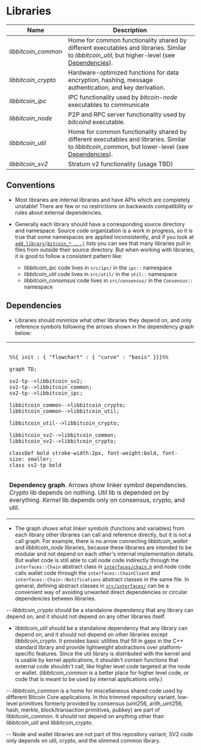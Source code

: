 # Libraries

| Name                     | Description |
|--------------------------|-------------|
| *libbitcoin_common*      | Home for common functionality shared by different executables and libraries. Similar to *libbitcoin_util*, but higher-level (see [Dependencies](#dependencies)). |
| *libbitcoin_crypto*      | Hardware-optimized functions for data encryption, hashing, message authentication, and key derivation. |
| *libbitcoin_ipc*         | IPC functionality used by *bitcoin-node* executables to communicate |
| *libbitcoin_node*        | P2P and RPC server functionality used by *bitcoind* executable. |
| *libbitcoin_util*        | Home for common functionality shared by different executables and libraries. Similar to *libbitcoin_common*, but lower-level (see [Dependencies](#dependencies)). |
| *libbitcoin_sv2*         | Stratum v2 functionality (usage TBD) |

## Conventions

- Most libraries are internal libraries and have APIs which are completely unstable! There are few or no restrictions on backwards compatibility or rules about external dependencies.

- Generally each library should have a corresponding source directory and namespace. Source code organization is a work in progress, so it is true that some namespaces are applied inconsistently, and if you look at [`add_library(bitcoin_* ...)`](../../src/CMakeLists.txt) lists you can see that many libraries pull in files from outside their source directory. But when working with libraries, it is good to follow a consistent pattern like:

  - *libbitcoin_ipc* code lives in `src/ipc/` in the `ipc::` namespace
  - *libbitcoin_util* code lives in `src/util/` in the `util::` namespace
  - *libbitcoin_consensus* code lives in `src/consensus/` in the `Consensus::` namespace

## Dependencies

- Libraries should minimize what other libraries they depend on, and only reference symbols following the arrows shown in the dependency graph below:

<table><tr><td>

```mermaid

%%{ init : { "flowchart" : { "curve" : "basis" }}}%%

graph TD;

sv2-tp-->libbitcoin_sv2;
sv2-tp-->libbitcoin_common;
sv2-tp-->libbitcoin_ipc;

libbitcoin_common-->libbitcoin_crypto;
libbitcoin_common-->libbitcoin_util;

libbitcoin_util-->libbitcoin_crypto;

libbitcoin_sv2-->libbitcoin_common;
libbitcoin_sv2-->libbitcoin_crypto;

classDef bold stroke-width:2px, font-weight:bold, font-size: smaller;
class sv2-tp bold
```
</td></tr><tr><td>

**Dependency graph**. Arrows show linker symbol dependencies. *Crypto* lib depends on nothing. *Util* lib is depended on by everything. *Kernel* lib depends only on consensus, crypto, and util.

</td></tr></table>

- The graph shows what _linker symbols_ (functions and variables) from each library other libraries can call and reference directly, but it is not a call graph. For example, there is no arrow connecting *libbitcoin_wallet* and *libbitcoin_node* libraries, because these libraries are intended to be modular and not depend on each other's internal implementation details. But wallet code is still able to call node code indirectly through the `interfaces::Chain` abstract class in [`interfaces/chain.h`](../../src/interfaces/chain.h) and node code calls wallet code through the `interfaces::ChainClient` and `interfaces::Chain::Notifications` abstract classes in the same file. In general, defining abstract classes in [`src/interfaces/`](../../src/interfaces/) can be a convenient way of avoiding unwanted direct dependencies or circular dependencies between libraries.

-- *libbitcoin_crypto* should be a standalone dependency that any library can depend on, and it should not depend on any other libraries itself.

- *libbitcoin_util* should be a standalone dependency that any library can depend on, and it should not depend on other libraries except *libbitcoin_crypto*. It provides basic utilities that fill in gaps in the C++ standard library and provide lightweight abstractions over platform-specific features. Since the util library is distributed with the kernel and is usable by kernel applications, it shouldn't contain functions that external code shouldn't call, like higher level code targeted at the node or wallet. (*libbitcoin_common* is a better place for higher level code, or code that is meant to be used by internal applications only.)

-- *libbitcoin_common* is a home for miscellaneous shared code used by different Bitcoin Core applications. In this trimmed repository variant, low-level primitives formerly provided by consensus (uint256, arith_uint256, hash, merkle, block/transaction primitives, pubkey) are part of libbitcoin_common. It should not depend on anything other than *libbitcoin_util* and *libbitcoin_crypto*.

-- Node and wallet libraries are not part of this repository variant; SV2 code only depends on util, crypto, and the slimmed common library.

